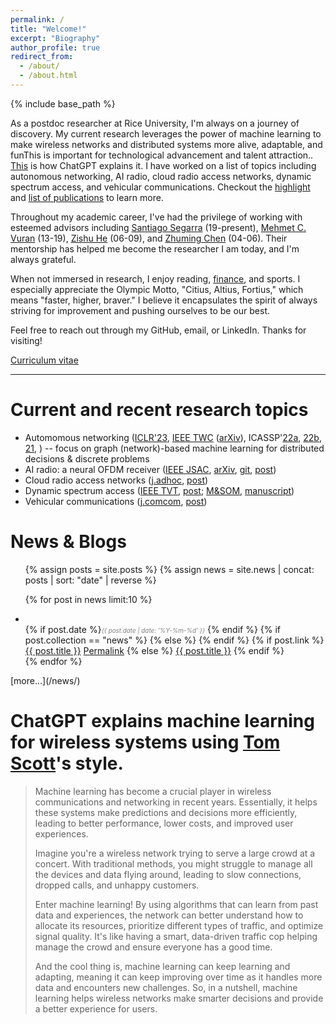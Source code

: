 ```yaml
---
permalink: /
title: "Welcome!"
excerpt: "Biography"
author_profile: true
redirect_from:
  - /about/
  - /about.html
---
```

{% include base_path %}

As a postdoc researcher at Rice University, I'm always on a journey of discovery. My current research leverages the power of machine learning to make wireless networks and distributed systems more alive, adaptable, and <span class="tooltip">fun<span class="tooltiptext">This is important for technological advancement and talent attraction.</span></span>. [This](#chatgpt) is how ChatGPT explains it. I have worked on a list of topics including autonomous networking, AI radio, cloud radio access networks, dynamic spectrum access, and vehicular communications. Checkout the [ highlight](#highlight) and [list of publications](/publications/) to learn more. 

Throughout my academic career, I've had the privilege of working with esteemed advisors including [Santiago Segarra](http://segarra.rice.edu/) (19-present), [Mehmet C. Vuran](http://cse.unl.edu/~mcvuran/) (13-19), [Zishu He](https://ieeexplore.ieee.org/author/37086032055) (06-09), and [Zhuming Chen](https://ieeexplore.ieee.org/author/37291477800) (04-06). Their mentorship has helped me become the researcher I am today, and I'm always grateful.

When not immersed in research, I enjoy reading, [finance](/portfolio/business-education/), and sports. I especially appreciate the Olympic Motto, "Citius, Altius, Fortius," which means "faster, higher, braver." I believe it encapsulates the spirit of always striving for improvement and pushing ourselves to be our best.

Feel free to reach out through my GitHub, email, or LinkedIn. Thanks for visiting!

[Curriculum vitae]({{site.baseurl}}/files/zhongyuanzhao-cv.pdf) 

-----

Current and recent research topics <a name="highlight"></a>
======
 
- Automomous networking ([ICLR'23](https://openreview.net/forum?id=yHIIM9BgOo), [IEEE TWC](https://ieeexplore.ieee.org/document/9962800) ([arXiv](https://arxiv.org/abs/2109.05536)), ICASSP'[22a](https://doi.org/10.1109/ICASSP43922.2022.9746926), [22b](https://doi.org/10.1109/ICASSP43922.2022.9747437), [21](https://doi.org/10.1109/ICASSP39728.2021.9414098), ) -- focus on graph (network)-based machine learning for distributed decisions & discrete problems
- AI radio: a neural OFDM receiver ([IEEE JSAC](https://doi.org/10.1109/JSAC.2021.3087241), [arXiv](https://arxiv.org/abs/1810.07181), [git](https://github.com/zhongyuanzhao/dl_ofdm), [post](/publications/2018-10-23-Deep-Waveform.html))
- Cloud radio access networks ([j.adhoc](https://doi.org/10.1016/j.adhoc.2020.102305), [post](/publications/2020-10-23-CoSeC-RAN.html))
- Dynamic spectrum access ([IEEE TVT](https://doi.org/10.1109/TVT.2019.2892867), [post](/publications/2019-02-01-CogTV.html); [M&SOM](https://doi.org/10.1287/msom.2018.0727), [manuscript](http://cbafiles.unl.edu/public/cbainternal/facStaffUploads/MSOM-template-final.pdf))
- Vehicular communications ([j.comcom](https://doi.org/10.1016/j.comcom.2018.05.009), [post](/publications/2018-09-01-Vehicle-to-Barrier.html))


News & Blogs <i class="fa fa-rss" aria-hidden="true"></i>
======

<ul>
{% assign posts = site.posts %}
{% assign news = site.news | concat: posts | sort: "date" | reverse %}

{% for post in news limit:10  %}
    <li>      
    {% if post.date %}<i style="color: gray;font-size: 0.7em;">{{ post.date | date: '%Y-%m-%d' }}</i> {% endif %}
    {% if post.collection == "news" %}
    {% else %}
      <i class="fa fa-bookmark" aria-hidden="true"></i>
    {% endif %}
	  <span class="archive__item-title" itemprop="headline">
    {% if post.link %}
        <a href="{{ post.link }}">{{ post.title }}</a> <a href="{{ base_path }}{{ post.url }}" rel="permalink"><i class="fa fa-link" aria-hidden="true" title="permalink"></i><span class="sr-only">Permalink</span></a>
    {% else %}
        <a href="{{ base_path }}{{ post.url }}" rel="permalink">{{ post.title }}</a>
    {% endif %}
    </span>
    </li>
{% endfor %}
</ul>
[more...](/news/)


ChatGPT explains machine learning for wireless systems using [Tom Scott](https://www.youtube.com/@TomScottGo)'s style.<a name="chatgpt"></a>
======

>Machine learning has become a crucial player in wireless communications and networking in recent years. Essentially, it helps these systems make predictions and decisions more efficiently, leading to better performance, lower costs, and improved user experiences.
>
>Imagine you're a wireless network trying to serve a large crowd at a concert. With traditional methods, you might struggle to manage all the devices and data flying around, leading to slow connections, dropped calls, and unhappy customers.
>
>Enter machine learning! By using algorithms that can learn from past data and experiences, the network can better understand how to allocate its resources, prioritize different types of traffic, and optimize signal quality. It's like having a smart, data-driven traffic cop helping manage the crowd and ensure everyone has a good time.
>
>And the cool thing is, machine learning can keep learning and adapting, meaning it can keep improving over time as it handles more data and encounters new challenges. So, in a nutshell, machine learning helps wireless networks make smarter decisions and provide a better experience for users.

